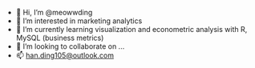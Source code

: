 - 👋 Hi, I’m @meowwding
- 👀 I’m interested in marketing analytics
- 🌱 I’m currently learning visualization and econometric analysis with R, MySQL (business metrics)
- 💞️ I’m looking to collaborate on ...
- 📫 han.ding105@outlook.com

<!---
meowwding/meowwding is a ✨ special ✨ repository because its `README.md` (this file) appears on your GitHub profile.
You can click the Preview link to take a look at your changes.
--->
